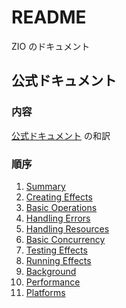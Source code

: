 # README

ZIO のドキュメント  

## 公式ドキュメント
### 内容
[公式ドキュメント](https://zio.dev/docs/overview/overview_index) の和訳

### 順序
1. [Summary](Summary.md)
2. [Creating Effects](CreatingEffects.md)
3. [Basic Operations](BasicOperations.md)
4. [Handling Errors](HandlingErrors.md)
5. [Handling Resources](HandlingResources.md)
6. [Basic Concurrency](BasicConcurrency.md)
7. [Testing Effects](TestingEffects.md)
8. [Running Effects](RunningEffects.md)
9. [Background](Background.md)
10. [Performance](Performance.md)
11. [Platforms](Platforms.md)
